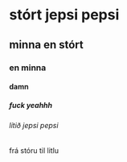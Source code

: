 # stórt jepsi pepsi
## minna en stórt
### en minna 
#### damn
##### fuck yeahhh
###### lítið jepsi pepsi
frá stóru til litlu
